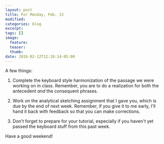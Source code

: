 ```yaml
---
layout: post
title: For Monday, Feb. 15
modified:
categories: blog
excerpt:
tags: []
image:
  feature:
  teaser:
  thumb:
date: 2016-02-12T12:10:14-05:00
---
```

A few things:

1. Complete the keyboard style harmonization of the passage we were working on in class. Remember, you are to do a realization for both the antecedent *and* the consequent phrases.

2. Work on the analytical sketching assignment that I gave you, which is due by the end of next week. Remember, if you give it to me early, I'll hand it back with feedback so that you can make corrections.

3. Don't forget to prepare for your tutorial, especially if you haven't yet passed the keyboard stuff from this past week.

Have a good weekend!
